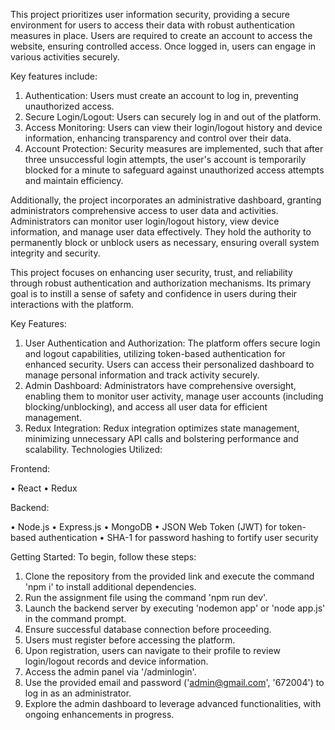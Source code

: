 This project prioritizes user information security, providing a secure environment for users to access their data with robust authentication measures in place. Users are required to create an account to access the website, ensuring controlled access. Once logged in, users can engage in various activities securely.

Key features include:

1. Authentication: Users must create an account to log in, preventing unauthorized access.
2. Secure Login/Logout: Users can securely log in and out of the platform.
3. Access Monitoring: Users can view their login/logout history and device information, enhancing transparency and control over their data.
4. Account Protection: Security measures are implemented, such that after three unsuccessful login attempts, the user's account is temporarily blocked for a minute to safeguard against unauthorized access attempts and maintain efficiency.

Additionally, the project incorporates an administrative dashboard, granting administrators comprehensive access to user data and activities. Administrators can monitor user login/logout history, view device information, and manage user data effectively. They hold the authority to permanently block or unblock users as necessary, ensuring overall system integrity and security.

This project focuses on enhancing user security, trust, and reliability through robust authentication and authorization mechanisms. Its primary goal is to instill a sense of safety and confidence in users during their interactions with the platform.

Key Features:

1. User Authentication and Authorization: The platform offers secure login and logout capabilities, utilizing token-based authentication for enhanced security. Users can access their personalized dashboard to manage personal information and track activity securely.
2. Admin Dashboard: Administrators have comprehensive oversight, enabling them to monitor user activity, manage user accounts (including blocking/unblocking), and access all user data for efficient management.
3. Redux Integration: Redux integration optimizes state management, minimizing unnecessary API calls and bolstering performance and scalability.
Technologies Utilized:

Frontend:

• React
• Redux


Backend:

• Node.js
• Express.js
• MongoDB
• JSON Web Token (JWT) for token-based authentication
• SHA-1 for password hashing to fortify user security

Getting Started:
To begin, follow these steps:

1. Clone the repository from the provided link and execute the command 'npm i' to install additional dependencies.
2. Run the assignment file using the command 'npm run dev'.
3. Launch the backend server by executing 'nodemon app' or 'node app.js' in the command prompt.
4. Ensure successful database connection before proceeding.
5. Users must register before accessing the platform.
6. Upon registration, users can navigate to their profile to review login/logout records and device information.
7. Access the admin panel via '/adminlogin'.
8. Use the provided email and password ('admin@gmail.com', '672004') to log in as an administrator.
9. Explore the admin dashboard to leverage advanced functionalities, with ongoing enhancements in progress.

